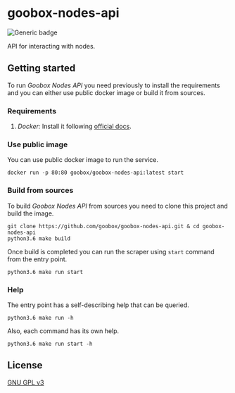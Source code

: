 # goobox-nodes-api
![Generic badge](https://img.shields.io/badge/Status-Development-yellow.svg)

API for interacting with nodes.

## Getting started
To run _Goobox Nodes API_ you need previously to install the requirements and you can either use public docker image or build it from sources.

### Requirements
1. *Docker:* Install it following [official docs](https://docs.docker.com/engine/installation/).

### Use public image
You can use public docker image to run the service.

    docker run -p 80:80 goobox/goobox-nodes-api:latest start

### Build from sources
To build _Goobox Nodes API_ from sources you need to clone this project and build the image.

    git clone https://github.com/goobox/goobox-nodes-api.git & cd goobox-nodes-api
    python3.6 make build

Once build is completed you can run the scraper using ``start`` command from the entry point.

    python3.6 make run start

### Help
The entry point has a self-describing help that can be queried.

    python3.6 make run -h

Also, each command has its own help.

    python3.6 make run start -h
 
## License

[GNU GPL v3](https://github.com/GooBox/goobox-nodes-api/blob/master/LICENSE)
